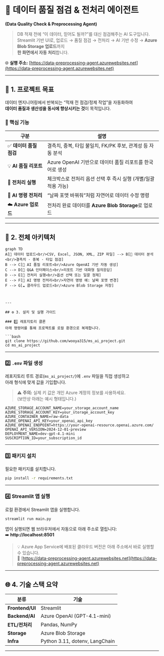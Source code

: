 # 🧠 데이터 품질 점검 & 전처리 에이전트  
**(Data Quality Check & Preprocessing Agent)**  

> DB 적재 전에 “이 데이터, 믿어도 될까?”를 대신 점검해주는 AI 도구입니다.  
> Streamlit 기반 UI로, 업로드 → 품질 점검 → 전처리 → AI 기반 수정 → **Azure Blob Storage 업로드**까지  
> **한 화면에서 자동 처리**합니다.

🌐 **실행 주소:** [https://data-preprocessing-agent.azurewebsites.net](https://data-preprocessing-agent.azurewebsites.net)

---

## 🎯 1. 프로젝트 목표

데이터 엔지니어링에서 반복되는 “적재 전 점검/정제 작업”을 자동화하여  
**데이터 품질과 생산성을 동시에 향상시키는 것**이 목적입니다.

### 🔑 핵심 기능

| 구분 | 설명 |
|------|------|
| ✅ **데이터 품질 점검** | 결측치, 중복, 타입 불일치, FK/PK 후보, 관계성 등 자동 분석 |
| 💡 **AI 품질 리포트** | Azure OpenAI 기반으로 데이터 품질 리포트를 한국어로 생성 |
| 🧩 **전처리 실행** | 체크박스로 전처리 옵션 선택 후 즉시 실행 (개별/일괄 적용 가능) |
| 🤖 **AI 명령 전처리** | “날짜 포맷 바꿔줘”처럼 자연어로 데이터 수정 명령 |
| ☁️ **Azure 업로드** | 전처리 완료 데이터를 **Azure Blob Storage**로 업로드 |

---

## 🧱 2. 전체 아키텍처

```mermaid
graph TD
A[📂 데이터 업로드<br/>CSV, Excel, JSON, XML, ZIP 파일] --> B[🧮 데이터 분석<br/>결측치 · 중복 · 타입 점검]
B --> C[🤖 AI 품질 리포트<br/>Azure OpenAI 기반 자동 생성]
C --> D[💬 Q&A 인터페이스<br/>리포트 기반 대화형 질의응답]
D --> E[🧹 전처리 실행<br/>옵션 선택 또는 일괄 정제]
E --> F[🧠 AI 명령 전처리<br/>자연어 명령 예: 날짜 포맷 변경]
F --> G[☁️ 클라우드 업로드<br/>Azure Blob Storage 저장]



---

## ⚙️ 3. 설치 및 실행 가이드

### 1️⃣ 레포지토리 클론
아래 명령어를 통해 프로젝트를 로컬 환경으로 복제합니다.

```bash
git clone https://github.com/wooya315/ms_ai_project.git
cd ms_ai_project
```

---

### 2️⃣ `.env` 파일 생성
레포지토리 루트 경로(`ms_ai_project/`)에 `.env` 파일을 직접 생성하고  
아래 형식에 맞게 값을 기입합니다.

> ⚠️ **주의:** 실제 키 값은 개인 Azure 계정의 정보를 사용하세요.  
> (보안상 아래는 예시 형태입니다.)

```env
AZURE_STORAGE_ACCOUNT_NAME=your_storage_account_name
AZURE_STORAGE_ACCOUNT_KEY=your_storage_account_key
AZURE_CONTAINER_NAME=raw-data
AZURE_OPENAI_API_KEY=your_openai_api_key
AZURE_OPENAI_ENDPOINT=https://your-openai-resource.openai.azure.com/
OPENAI_API_VERSION=2024-12-01-preview
DEPLOYMENT_NAME=dev-gpt-4.1-mini
SUSCRIPTION_ID=your_subscription_id
```

---

### 3️⃣ 패키지 설치
필요한 패키지를 설치합니다.

```bash
pip install -r requirements.txt
```

---

### 4️⃣ Streamlit 앱 실행
로컬 환경에서 Streamlit 앱을 실행합니다.

```bash
streamlit run main.py
```

앱이 실행되면 웹 브라우저에서 자동으로 아래 주소로 열립니다:  
➡️ **http://localhost:8501**

> 💡 Azure App Service에 배포된 클라우드 버전은 아래 주소에서 바로 실행할 수 있습니다.  
> 🔗 [https://data-preprocessing-agent.azurewebsites.net](https://data-preprocessing-agent.azurewebsites.net)

---

## 🌐 4. 기술 스택 요약

| 분류 | 기술 |
|------|------|
| **Frontend/UI** | Streamlit |
| **Backend/AI** | Azure OpenAI (GPT-4.1-mini) |
| **ETL/전처리** | Pandas, NumPy |
| **Storage** | Azure Blob Storage |
| **Infra** | Python 3.11, dotenv, LangChain |

---
